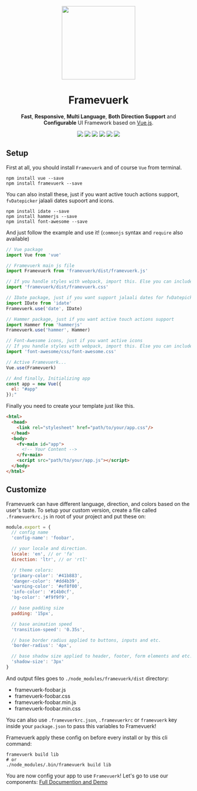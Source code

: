 <div align="center">
  <a href="http://framevuerk.com" target="_blank"> <img src="http://framevuerk.com/logo.svg" height="200"/> </a>
  <h1><b> Framevuerk </b></h1>
  <p><b>Fast</b>, <b>Responsive</b>, <b>Multi Language</b>, <b>Both Direction Support</b> and <b>Configurable</b> UI Framework based on <a href="http://vuejs.org" target="_blank">Vue.js</a>.</p>
  <img src="https://img.shields.io/github/license/framevuerk/framevuerk.svg?style=for-the-badge" /> <img src="https://img.shields.io/github/stars/framevuerk/framevuerk.svg?style=for-the-badge" /> <img src="https://img.shields.io/github/issues/framevuerk/framevuerk.svg?style=for-the-badge" /> <img src="https://img.shields.io/github/forks/framevuerk/framevuerk.svg?style=for-the-badge" /> <img src="https://img.shields.io/npm/dm/framevuerk.svg?style=for-the-badge"> <img src="https://img.shields.io/npm/v/framevuerk.svg?style=for-the-badge">
  <br>
</div>

## Setup
First at all, you should install `Framevuerk` and of course `Vue` from terminal.

```terminal
npm install vue --save
npm install framevuerk --save
```

You can also install these, just if you want active touch actions support, `fvDatepicker` jalaali dates supoort and icons.
```terminal
npm install idate --save
npm install hammerjs --save
npm install font-awesome --save
```

And just follow the example and use it! (`commonjs` syntax and `require` also available)

```javascript
// Vue package
import Vue from 'vue'

// Framevuerk main js file
import Framevuerk from 'framevuerk/dist/framevuerk.js'

// If you handle styles with webpack, import this. Else you can include this via <link rel="stylesheet">
import 'framevuerk/dist/framevuerk.css'

// IDate package, just if you want support jalaali dates for fvDatepicker
import IDate from 'idate'
Framevuerk.use('date', IDate)

// Hammer package, just if you want active touch actions support
import Hammer from 'hammerjs'
Framevuerk.use('hammer', Hammer)

// Font-Awesome icons, just if you want active icons
// If you handle styles with webpack, import this. Else you can include this via <link rel="stylesheet">
import 'font-awesome/css/font-awesome.css'

// Active Framevuerk...
Vue.use(Framevuerk)

// And finally, Initializing app
const app = new Vue({
  el: "#app"
});"
```

Finally you need to create your template just like this.

```html
<html>
  <head>
    <link rel="stylesheet" href="path/to/your/app.css"/>
  </head>
  <body>
    <fv-main id="app">
      <!-- Your Content -->
    </fv-main>
    <script src="path/to/your/app.js"></script>
  </body>
</html>
```

## Customize

Framevuerk can have different language, direction, and colors based on the user's taste. To setup your custom version, create a file called `.framevuerkrc.js` in root of your project and put these on:

```javascript
module.export = {
  // config name
  'config-name': 'foobar',

  // your locale and direction.
  locale: 'en', // or 'fa'
  direction: 'ltr', // or 'rtl'

  // theme colors:
  'primary-color': '#41b883',
  'danger-color': '#dd4b39',
  'warning-color': '#ef8f00',
  'info-color': '#14b0cf',
  'bg-color': '#f9f9f9',

  // base padding size
  padding: '15px',

  // base animation speed
  'transition-speed': '0.35s',

  // base border radius applied to buttons, inputs and etc.
  'border-radius': '4px',

  // base shadow size applied to header, footer, form elements and etc.
  'shadow-size': '3px'
}
```

And output files goes to `./node_modules/framevuerk/dist` directory:

- framevuerk-foobar.js
- framevuerk-foobar.css
- framevuerk-foobar.min.js
- framevuerk-foobar.min.css

You can also use `.framevuerkrc.json`, `.framevuerkrc` or `framevuerk` key inside your `package.json` to pass this variables to Framevuerk!

Framevuerk apply these config on before every install or by this cli command:
```terminal
framevuerk build lib
# or
./node_modules/.bin/framevuerk build lib
```
    
You are now config your app to use `Framevuerk`! Let's go to use our components:
[Full Documention and Demo](http://framevuerk.com)